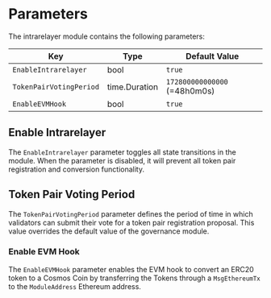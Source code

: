 <!--
order: 7
-->

# Parameters

The intrarelayer module contains the following parameters:

| Key                     | Type          | Default Value                 |
| ----------------------- | ------------- | ----------------------------- |
| `EnableIntrarelayer`    | bool          | `true`                        |
| `TokenPairVotingPeriod` | time.Duration | `172800000000000`  (=48h0m0s) |
| `EnableEVMHook`         | bool          | `true`                        |

## Enable Intrarelayer

The `EnableIntrarelayer` parameter toggles all state transitions in the module. When the parameter is disabled, it will prevent all token pair registration and conversion functionality.

## Token Pair Voting Period

The `TokenPairVotingPeriod` parameter defines the period of time in which validators can submit their vote for a token pair registration proposal. This value overrides the default value of the governance module.

### Enable EVM Hook

The `EnableEVMHook` parameter enables the EVM hook to convert an ERC20 token to a Cosmos Coin by transferring the Tokens through a `MsgEthereumTx`  to the `ModuleAddress` Ethereum address.
